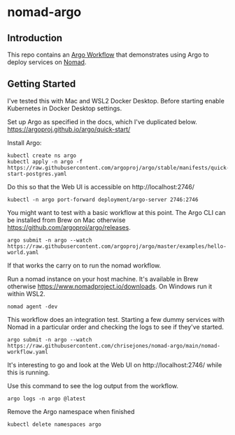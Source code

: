 # nomad-argo

## Introduction
This repo contains an [Argo Workflow](https://argoproj.github.io/projects/argo/) that demonstrates using Argo to deploy services on [Nomad](https://www.nomadproject.io/).

## Getting Started
I've tested this with Mac and WSL2 Docker Desktop. Before starting enable Kubernetes in Docker Desktop settings.

Set up Argo as specified in the docs, which I've duplicated below.
https://argoproj.github.io/argo/quick-start/

Install Argo:
```
kubectl create ns argo
kubectl apply -n argo -f https://raw.githubusercontent.com/argoproj/argo/stable/manifests/quick-start-postgres.yaml
```

Do this so that the Web UI is accessible on http://localhost:2746/
```
kubectl -n argo port-forward deployment/argo-server 2746:2746
```

You might want to test with a basic workflow at this point. The Argo CLI can be installed from Brew on Mac otherwise https://github.com/argoproj/argo/releases.
```
argo submit -n argo --watch https://raw.githubusercontent.com/argoproj/argo/master/examples/hello-world.yaml
```
If that works the carry on to run the nomad workflow.

Run a nomad instance on your host machine. It's available in Brew otherwise https://www.nomadproject.io/downloads. On Windows run it within WSL2.
```
nomad agent -dev
```

This workflow does an integration test. Starting a few dummy services with Nomad in a particular order and checking the logs to see if they've started.
```
argo submit -n argo --watch https://raw.githubusercontent.com/chrisejones/nomad-argo/main/nomad-workflow.yaml
```
It's interesting to go and look at the Web UI on http://localhost:2746/ while this is running.

Use this command to see the log output from the workflow.
```
argo logs -n argo @latest
```

Remove the Argo namespace when finished
```
kubectl delete namespaces argo
```
